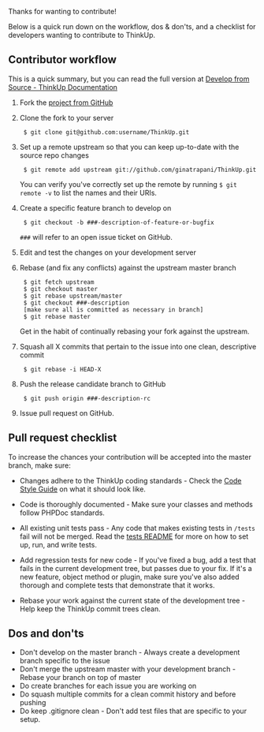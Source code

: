 Thanks for wanting to contribute!

Below is a quick run down on the workflow, dos & don'ts, and a checklist for developers
wanting to contribute to ThinkUp.

## Contributor workflow

This is a quick summary, but you can read the full version at
[Develop from Source - ThinkUp Documentation](http://thinkupapp.com/docs/contribute/developers/devfromsource.html)

1. Fork the [project from GitHub](https://github.com/ginatrapani/ThinkUp/)

2. Clone the fork to your server

        $ git clone git@github.com:username/ThinkUp.git

3. Set up a remote upstream so that you can keep up-to-date with the source repo changes

        $ git remote add upstream git://github.com/ginatrapani/ThinkUp.git

    You can verify you've correctly set up the remote by running `$ git remote -v` to
    list the names and their URIs.

4. Create a specific feature branch to develop on

        $ git checkout -b ###-description-of-feature-or-bugfix

    `###` will refer to an open issue ticket on GitHub.

5. Edit and test the changes on your development server

6. Rebase (and fix any conflicts) against the upstream master branch

        $ git fetch upstream
        $ git checkout master
        $ git rebase upstream/master
        $ git checkout ###-description
        [make sure all is committed as necessary in branch]
        $ git rebase master

    Get in the habit of continually rebasing your fork against the upstream.

7. Squash all X commits that pertain to the issue into one clean, descriptive commit

        $ git rebase -i HEAD-X

8. Push the release candidate branch to GitHub

        $ git push origin ###-description-rc

9. Issue pull request on GitHub.


## Pull request checklist

To increase the chances your contribution will be accepted into the master branch, make sure:

- Changes adhere to the ThinkUp coding standards - Check the
[Code Style Guide](http://thinkupapp.com/docs/contribute/developers/writecode/styleguide/index.html)
on what it should look like.

- Code is thoroughly documented - Make sure your classes and methods follow PHPDoc standards.

- All existing unit tests pass - Any code that makes existing tests in `/tests` fail will not be
merged. Read the [tests README](http://github.com/ginatrapani/thinkup/blob/master/tests/README.md)
for more on how to set up, run, and write tests.

- Add regression tests for new code - If you've fixed a bug, add a test that fails in the
current development tree, but passes due to your fix. If it's a new feature, object method
or plugin, make sure you've also added thorough and complete tests that demonstrate that
it works.

- Rebase your work against the current state of the development tree - Help keep the
ThinkUp commit trees clean.


## Dos and don'ts

- Don't develop on the master branch - Always create a development branch specific to
the issue
- Don't merge the upstream master with your development branch - Rebase your branch on top
of master
- Do create branches for each issue you are working on
- Do squash multiple commits for a clean commit history and before pushing
- Do keep .gitignore clean - Don't add test files that are specific to your setup.